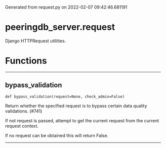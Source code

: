 Generated from request.py on 2022-02-07 09:42:46.681191

# peeringdb_server.request

Django HTTPRequest utilities.

# Functions
---

## bypass_validation
`def bypass_validation(request=None, check_admin=False)`

Return whether the specified request is to bypass
certain data quality validations. (#741)

If not request is passed, attempt to get
the current request from the current request
context.

If no request can be obtained this will return False.

---